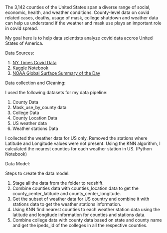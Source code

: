The 3,142 counties of the United States span a diverse range of social, economic, health, and weather conditions. County-level data on covid related cases, deaths, usage of mask, college shutdown and weather data can help us understand if the weather and mask use plays an important role in covid spread.

My goal here is to help data scientists analyze covid data accros United States of America.

Data Sources:
1) [NY Times Covid Data](https://github.com/nytimes/covid-19-data) 
2) [Kaggle Notebook](https://www.kaggle.com/kerneler/starter-enriched-nytimes-covid19-u-s-69697254-e?select=us_county_pop_and_shps.csv)
3) [NOAA Global Surface Summary of the Day](https://www.ncei.noaa.gov/access/metadata/landing-page/bin/iso?id=gov.noaa.ncdc:C00516)

Data collection and Cleaning:

I used the following datasets for my data pipeline:
1) County Data
2) Mask_use_by_county data
3) College Data
4) County Location Data
5) US weather data
6) Weather stations Data

I collected the weather data for US only. Removed the stations where Latitude and Longitude values were not present.
Using the KNN algorithm, I calculated the nearest counties for each weather station in US. (Python Notebook)

Data Model:



Steps to create the data model:

1) Stage all the data from the folder to redshift.
2) Combine counties data with counties_location data to get the county_center_latitude and county_center_longitude.
3) Get the subset of weather data for US country and combine it with stations data to get the weather stations information.
4) Using KNN find nearest counties to each weather station data using the latitude and longitude information for counties and stations data.
5) Combine college data with county data based on state and county name and get the ipeds_id of the colleges in all the respective counties.

